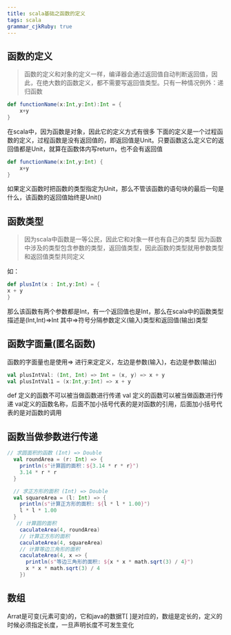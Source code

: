 ```yaml
---
title: scala基础之函数的定义 
tags: scala
grammar_cjkRuby: true
---
```


## 函数的定义

> 函数的定义和对象的定义一样，编译器会通过返回值自动判断返回值，因此，在绝大数的函数定义，都不需要写返回值类型。只有一种情况例外：递归函数

``` scala
def functionName(x:Int,y:Int):Int = {
	x+y
}
```

在scala中，因为函数是对象，因此它的定义方式有很多
下面的定义是一个过程函数的定义，过程函数是没有返回值的，即返回值是Unit。只要函数这么定义它的返回值都是Unit，就算在函数体内写return，也不会有返回值

``` scala
def functionName(x:Int,y:Int) {
	x+y
}
```
如果定义函数时把函数的类型指定为Unit，那么不管该函数的语句块的最后一句是什么，该函数的返回值始终是Unit()

## 函数类型

> 因为scala中函数是一等公民，因此它和对象一样也有自己的类型
> 因为函数中涉及的类型包含参数的类型，返回值类型，因此函数的类型就用参数类型和返回值类型共同定义

如：

``` scala
def plusInt(x : Int,y:Int) = {
x + y
}
```

那么该函数有两个参数都是Int，有一个返回值也是Int，那么在scala中的函数类型描述是(Int,Int)=>Int
其中=>符号分隔参数定义(输入)类型和返回值(输出)类型

## 函数字面量(匿名函数)

函数的字面量也是使用=> 进行来定定义，左边是参数(输入)，右边是参数(输出)

``` scala
val plusIntVal: (Int, Int) => Int = (x, y) => x + y
val plusIntVal1 = (x:Int,y:Int) => x + y
```

def 定义的函数不可以被当做函数进行传递
val 定义的函数可以被当做函数进行传递
val定义的函数名称，后面不加小括号代表的是对函数的引用，后面加小括号代表的是对函数的调用

## 函数当做参数进行传递

``` scala
// 求圆面积的函数 (Int) => Double
  val roundArea = (r: Int) => {
    println(s"计算圆的面积：${3.14 * r * r}")
    3.14 * r * r
  }

  // 求正方形的面积 (Int) => Double
  val squareArea = (l: Int) => {
    println(s"计算正方形的面积: ${l * l * 1.00}")
    l * l * 1.00
  }
   // 计算圆的面积
    caculateArea(4, roundArea)
    // 计算正方形的面积
    caculateArea(4, squareArea)
    // 计算等边三角形的面积
    caculateArea(4, x => {
      println(s"等边三角形的面积: ${x * x * math.sqrt(3) / 4}")
      x * x * math.sqrt(3) / 4
    })
```

## 数组

Arrat是可变(元素可变)的，它和java的数据T[ ]是对应的，数组是定长的，定义的时候必须指定长度，一旦声明长度不可发生变化

